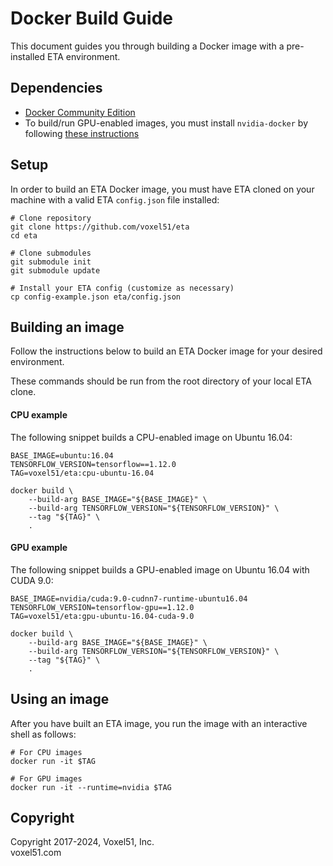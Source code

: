 # Docker Build Guide

This document guides you through building a Docker image with a pre-installed
ETA environment.

## Dependencies

-   [Docker Community Edition](https://hub.docker.com/search/?type=edition&offering=community)
-   To build/run GPU-enabled images, you must install `nvidia-docker` by
    following [these instructions](https://github.com/NVIDIA/nvidia-docker)

## Setup

In order to build an ETA Docker image, you must have ETA cloned on your machine
with a valid ETA `config.json` file installed:

```shell
# Clone repository
git clone https://github.com/voxel51/eta
cd eta

# Clone submodules
git submodule init
git submodule update

# Install your ETA config (customize as necessary)
cp config-example.json eta/config.json
```

## Building an image

Follow the instructions below to build an ETA Docker image for your desired
environment.

These commands should be run from the root directory of your local ETA clone.

#### CPU example

The following snippet builds a CPU-enabled image on Ubuntu 16.04:

```shell
BASE_IMAGE=ubuntu:16.04
TENSORFLOW_VERSION=tensorflow==1.12.0
TAG=voxel51/eta:cpu-ubuntu-16.04

docker build \
    --build-arg BASE_IMAGE="${BASE_IMAGE}" \
    --build-arg TENSORFLOW_VERSION="${TENSORFLOW_VERSION}" \
    --tag "${TAG}" \
    .
```

#### GPU example

The following snippet builds a GPU-enabled image on Ubuntu 16.04 with CUDA 9.0:

```shell
BASE_IMAGE=nvidia/cuda:9.0-cudnn7-runtime-ubuntu16.04
TENSORFLOW_VERSION=tensorflow-gpu==1.12.0
TAG=voxel51/eta:gpu-ubuntu-16.04-cuda-9.0

docker build \
    --build-arg BASE_IMAGE="${BASE_IMAGE}" \
    --build-arg TENSORFLOW_VERSION="${TENSORFLOW_VERSION}" \
    --tag "${TAG}" \
    .
```

## Using an image

After you have built an ETA image, you run the image with an interactive shell
as follows:

```shell
# For CPU images
docker run -it $TAG

# For GPU images
docker run -it --runtime=nvidia $TAG
```

## Copyright

Copyright 2017-2024, Voxel51, Inc.<br> voxel51.com

